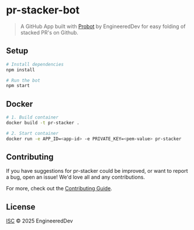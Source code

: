 # pr-stacker-bot

> A GitHub App built with [Probot](https://github.com/probot/probot) by EngineeredDev for easy folding of stacked PR's on Github.

## Setup

```sh
# Install dependencies
npm install

# Run the bot
npm start
```

## Docker

```sh
# 1. Build container
docker build -t pr-stacker .

# 2. Start container
docker run -e APP_ID=<app-id> -e PRIVATE_KEY=<pem-value> pr-stacker
```

## Contributing

If you have suggestions for pr-stacker could be improved, or want to report a bug, open an issue! We'd love all and any contributions.

For more, check out the [Contributing Guide](CONTRIBUTING.md).

## License

[ISC](LICENSE) © 2025 EngineeredDev

